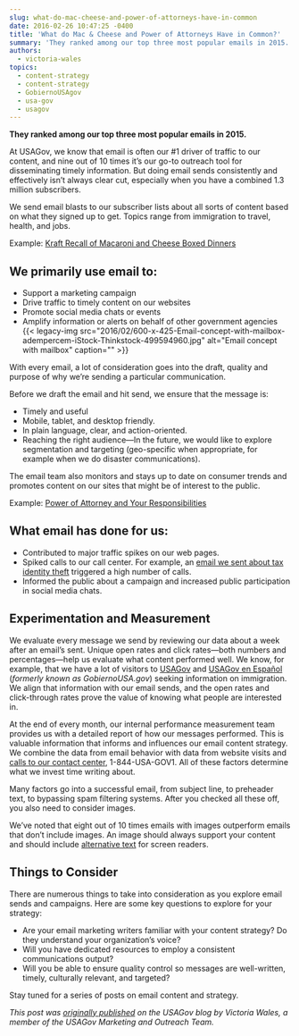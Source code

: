 ```yaml
---
slug: what-do-mac-cheese-and-power-of-attorneys-have-in-common
date: 2016-02-26 10:47:25 -0400
title: 'What do Mac & Cheese and Power of Attorneys Have in Common?'
summary: 'They ranked among our top three most popular emails in 2015. At USAGov, we know that email is often our #1 driver of traffic to our content, and nine out of 10 times it’s our go-to outreach tool for disseminating timely information. But doing email sends consistently and effectively isn’t always clear cut, especially when'
authors:
  - victoria-wales
topics:
  - content-strategy
  - content-strategy
  - GobiernoUSAgov
  - usa-gov
  - usagov
---
```


**They ranked among our top three most popular emails in 2015.**

At USAGov, we know that email is often our #1 driver of traffic to our content, and nine out of 10 times it’s our go-to outreach tool for disseminating timely information. But doing email sends consistently and effectively isn’t always clear cut, especially when you have a combined 1.3 million subscribers.

We send email blasts to our subscriber lists about all sorts of content based on what they signed up to get. Topics range from immigration to travel, health, and jobs.

Example: [Kraft Recall of Macaroni and Cheese Boxed Dinners](http://content.govdelivery.com/accounts/USAGOV/bulletins/f91b37?reqfrom=share)

## We primarily use email to:

  * Support a marketing campaign
  * Drive traffic to timely content on our websites
  * Promote social media chats or events
  * Amplify information or alerts on behalf of other government agencies {{< legacy-img src="2016/02/600-x-425-Email-concept-with-mailbox-adempercem-iStock-Thinkstock-499594960.jpg" alt="Email concept with mailbox" caption="" >}} 

With every email, a lot of consideration goes into the draft, quality and purpose of why we’re sending a particular communication.

Before we draft the email and hit send, we ensure that the message is:

  * Timely and useful
  * Mobile, tablet, and desktop friendly.
  * In plain language, clear, and action-oriented.
  * Reaching the right audience—In the future, we would like to explore segmentation and targeting (geo-specific when appropriate, for example when we do disaster communications).

The email team also monitors and stays up to date on consumer trends and promotes content on our sites that might be of interest to the public.

Example: [Power of Attorney and Your Responsibilities](http://content.govdelivery.com/accounts/USAGOV/bulletins/117aab4?reqfrom=share)

## What email has done for us:

  * Contributed to major traffic spikes on our web pages.
  * Spiked calls to our call center. For example, an [email we sent about tax identity theft](http://content.govdelivery.com/accounts/USAGOV/bulletins/f8dd68?reqfrom=share) triggered a high number of calls.
  * Informed the public about a campaign and increased public participation in social media chats.

## Experimentation and Measurement

We evaluate every message we send by reviewing our data about a week after an email’s sent. Unique open rates and click rates—both numbers and percentages—help us evaluate what content performed well. We know, for example, that we have a lot of visitors to [USAGov](https://www.usa.gov/) and [USAGov en Espa&#241;ol](https://www.usa.gov/espanol/) (_formerly known as GobiernoUSA.gov_) seeking information on immigration. We align that information with our email sends, and the open rates and click-through rates prove the value of knowing what people are interested in.

At the end of every month, our internal performance measurement team provides us with a detailed report of how our messages performed. This is valuable information that informs and influences our email content strategy. We combine the data from email behavior with data from website visits and [calls to our contact center](https://www.usa.gov/phone), 1-844-USA-GOV1. All of these factors determine what we invest time writing about.

Many factors go into a successful email, from subject line, to preheader text, to bypassing spam filtering systems. After you checked all these off, you also need to consider images.

We’ve noted that eight out of 10 times emails with images outperform emails that don’t include images. An image should always support your content and should include [alternative text](http://webaim.org/techniques/alttext/) for screen readers.

## Things to Consider

There are numerous things to take into consideration as you explore email sends and campaigns. Here are some key questions to explore for your strategy:

  * Are your email marketing writers familiar with your content strategy? Do they understand your organization’s voice?
  * Will you have dedicated resources to employ a consistent communications output?
  * Will you be able to ensure quality control so messages are well-written, timely, culturally relevant, and targeted?

Stay tuned for a series of posts on email content and strategy.

_This post was [originally published](https://blog.usa.gov/what-do-mac-%26-cheese-and-power-of-attorneys-have-in-common) on the USAGov blog by Victoria Wales, a member of the USAGov Marketing and Outreach Team._
